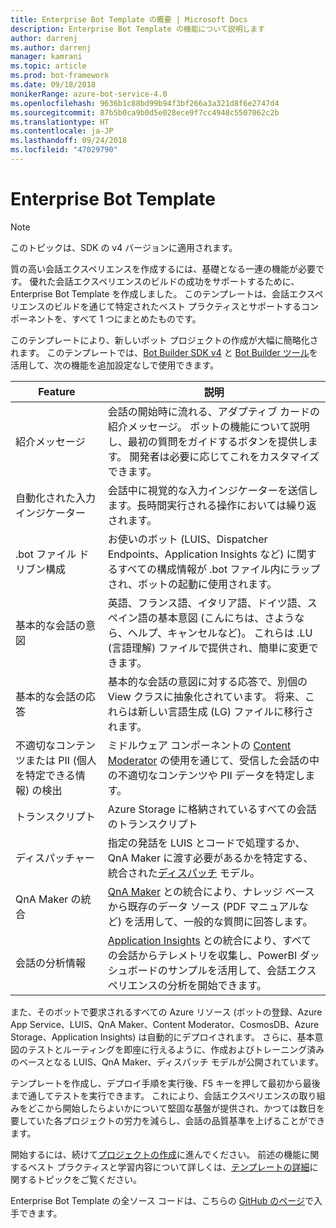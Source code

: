 ```yaml
---
title: Enterprise Bot Template の概要 | Microsoft Docs
description: Enterprise Bot Template の機能について説明します
author: darrenj
ms.author: darrenj
manager: kamrani
ms.topic: article
ms.prod: bot-framework
ms.date: 09/18/2018
monikerRange: azure-bot-service-4.0
ms.openlocfilehash: 9636b1c88bd99b94f3bf266a3a321d8f6e2747d4
ms.sourcegitcommit: 87b5b0ca9b0d5e028ece9f7cc4948c5507062c2b
ms.translationtype: HT
ms.contentlocale: ja-JP
ms.lasthandoff: 09/24/2018
ms.locfileid: "47029790"
---
```

# <a name="enterprise-bot-template"></a>Enterprise Bot Template 

> [!NOTE]
> このトピックは、SDK の v4 バージョンに適用されます。 

質の高い会話エクスペリエンスを作成するには、基礎となる一連の機能が必要です。 優れた会話エクスペリエンスのビルドの成功をサポートするために、Enterprise Bot Template を作成しました。 このテンプレートは、会話エクスペリエンスのビルドを通じて特定されたベスト プラクティスとサポートするコンポーネントを、すべて 1 つにまとめたものです。 

このテンプレートにより、新しいボット プロジェクトの作成が大幅に簡略化されます。 このテンプレートでは、[Bot Builder SDK v4](https://github.com/Microsoft/botbuilder) と [Bot Builder ツール](https://github.com/Microsoft/botbuilder-tools)を活用して、次の機能を追加設定なしで使用できます。

Feature | 説明 |
------------ | -------------
紹介メッセージ | 会話の開始時に流れる、アダプティブ カードの紹介メッセージ。 ボットの機能について説明し、最初の質問をガイドするボタンを提供します。 開発者は必要に応じてこれをカスタマイズできます。
自動化された入力インジケーター  | 会話中に視覚的な入力インジケーターを送信します。長時間実行される操作においては繰り返されます。
.bot ファイル ドリブン構成 | お使いのボット (LUIS、Dispatcher Endpoints、Application Insights など) に関するすべての構成情報が .bot ファイル内にラップされ、ボットの起動に使用されます。
基本的な会話の意図  | 英語、フランス語、イタリア語、ドイツ語、スペイン語の基本意図 (こんにちは、さようなら、ヘルプ、キャンセルなど)。 これらは .LU (言語理解) ファイルで提供され、簡単に変更できます。
基本的な会話の応答  | 基本的な会話の意図に対する応答で、別個の View クラスに抽象化されています。 将来、これらは新しい言語生成 (LG) ファイルに移行されます。
不適切なコンテンツまたは PII (個人を特定できる情報) の検出  |ミドルウェア コンポーネントの [Content Moderator](https://azure.microsoft.com/en-us/services/cognitive-services/content-moderator/) の使用を通じて、受信した会話の中の不適切なコンテンツや PII データを特定します。
トランスクリプト  | Azure Storage に格納されているすべての会話のトランスクリプト
ディスパッチャー | 指定の発話を LUIS とコードで処理するか、QnA Maker に渡す必要があるかを特定する、統合された[ディスパッチ](https://docs.microsoft.com/en-us/azure/bot-service/bot-builder-tutorial-dispatch?view=azure-bot-service-4.0&tabs=csaddref%2Ccsbotconfig) モデル。
QnA Maker の統合  | [QnA Maker](https://www.qnamaker.ai) との統合により、ナレッジ ベースから既存のデータ ソース (PDF マニュアルなど) を活用して、一般的な質問に回答します。
会話の分析情報  | [Application Insights](https://azure.microsoft.com/en-gb/services/application-insights/) との統合により、すべての会話からテレメトリを収集し、PowerBI ダッシュボードのサンプルを活用して、会話エクスペリエンスの分析を開始できます。

また、そのボットで要求されるすべての Azure リソース (ボットの登録、Azure App Service、LUIS、QnA Maker、Content Moderator、CosmosDB、Azure Storage、Application Insights) は自動的にデプロイされます。 さらに、基本意図のテストとルーティングを即座に行えるように、作成およびトレーニング済みのベースとなる LUIS、QnA Maker、ディスパッチ モデルが公開されています。

テンプレートを作成し、デプロイ手順を実行後、F5 キーを押して最初から最後まで通してテストを実行できます。 これにより、会話エクスペリエンスの取り組みをどこから開始したらよいかについて堅固な基盤が提供され、かつては数日を要していた各プロジェクトの労力を減らし、会話の品質基準を上げることができます。

開始するには、続けて[プロジェクトの作成](bot-builder-enterprise-template-create-project.md)に進んでください。 前述の機能に関するベスト プラクティスと学習内容について詳しくは、[テンプレートの詳細](bot-builder-enterprise-template-overview-detail.md)に関するトピックをご覧ください。 

Enterprise Bot Template の全ソース コードは、こちらの [GitHub のページ](https://github.com/Microsoft/AI/tree/master/templates/Enterprise-Template)で入手できます。
